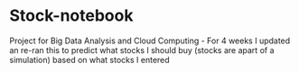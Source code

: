 # Stock-notebook
Project for Big Data Analysis and Cloud Computing - For 4 weeks I updated an re-ran this to predict what stocks I should buy (stocks are apart of a simulation) based on what stocks I entered

